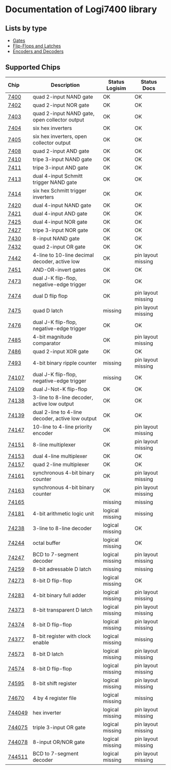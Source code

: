 # Documentation of Logi7400 library

## Lists by type

- [Gates](gates.md)
- [Flip-Flops and Latches](flip_flops.md)
- [Encoders and Decoders](encoders_decoders.md)


## Supported Chips

| Chip                | Description                                      | Status Logisim  | Status Docs        |
|:--------------------| ------------------------------------------------ | --------------- | ------------------ |
| [7400](7400.md)     | quad 2-input NAND gate                           | OK              | OK                 |
| [7402](7402.md)     | quad 2-input NOR gate                            | OK              | OK                 |
| [7403](7403.md)     | quad 2-input NAND gate, open collector output    | OK              | OK                 |
| [7404](7404.md)     | six hex inverters                                | OK              | OK                 |
| [7405](7405.md)     | six hex inverters, open collector output         | OK              | OK                 |
| [7408](7408.md)     | quad 2-input AND gate                            | OK              | OK                 |
| [7410](7410.md)     | tripe 3-input NAND gate                          | OK              | OK                 |
| [7411](7411.md)     | tripe 3-input AND gate                           | OK              | OK                 |
| [7413](7413.md)     | dual 4-input Schmitt trigger NAND gate           | OK              | OK                 |
| [7414](7414.md)     | six hex Schmitt trigger inverters                | OK              | OK                 |
| [7420](7420.md)     | dual 4-input NAND gate                           | OK              | OK                 |
| [7421](7421.md)     | dual 4-input AND gate                            | OK              | OK                 |
| [7425](7425.md)     | dual 4-input NOR gate                            | OK              | OK                 |
| [7427](7427.md)     | tripe 3-input NOR gate                           | OK              | OK                 |
| [7430](7430.md)     | 8-input NAND gate                                | OK              | OK                 |
| [7432](7432.md)     | quad 2-input OR gate                             | OK              | OK                 |
| [7442](7442.md)     | 4-line to 10-line decimal decoder, active low    | OK              | pin layout missing |
| [7451](7451.md)     | AND-OR-invert gates                              | OK              | OK                 |
| [7473](7473.md)     | dual J-K flip-flop, negative-edge trigger        | OK              | OK                 |
| [7474](7474.md)     | dual D flip flop                                 | OK              | pin layout missing |
| [7475](7475.md)     | quad D latch                                     | missing         | pin layout missing |
| [7476](7476.md)     | dual J-K flip-flop, negative-edge trigger        | OK              | OK                 |
| [7485](7485.md)     | 4-bit magnitude comparator                       | OK              | pin layout missing |
| [7486](7486.md)     | quad 2-input XOR gate                            | OK              | OK                 |
| [7493](7493.md)     | 4-bit binary ripple counter                      | missing         | pin layout missing |
| [74107](74107.md)   | dual J-K flip-flop, negative-edge trigger        | missing         | OK                 |
| [74109](74109.md)   | dual J-Not-K flip-flop                           | OK              | OK                 |
| [74138](74138.md)   | 3-line to 8-line decoder, active low output      | OK              | OK                 |
| [74139](74139.md)   | dual 2-line to 4-line decoder, active low output | OK              | OK                 |
| [74147](74147.md)   | 10-line to 4-line priority encoder               | OK              | pin layout missing |
| [74151](74151.md)   | 8-line multiplexer                               | OK              | pin layout missing |
| [74153](74153.md)   | dual 4-line multiplexer                          | OK              | OK                 |
| [74157](74157.md)   | quad 2-line multiplexer                          | OK              | OK                 |
| [74161](74161.md)   | synchronous 4-bit binary counter                 | OK              | pin layout missing |
| [74163](74163.md)   | synchronous 4-bit binary counter                 | OK              | pin layout missing |
| [74165](74165.md)   |                                                  | missing         | missing            |
| [74181](74181.md)   | 4-bit arithmetic logic unit                      | logical missing | missing            |
| [74238](74238.md)   | 3-line to 8-line decoder                         | logical missing | OK                 |
| [74244](74244.md)   | octal buffer                                     | logical missing | OK                 |
| [74247](74247.md)   | BCD to 7-segment decoder                         | logical missing | pin layout missing |
| [74259](74259.md)   | 8-bit adressable D latch                         | missing         | missing            |
| [74273](74273.md)   | 8-bit D flip-flop                                | logical missing | OK                 |
| [74283](74283.md)   | 4-bit binary full adder                          | logical missing | pin layout missing |
| [74373](74373.md)   | 8-bit transparent D latch                        | logical missing | pin layout missing |
| [74374](74374.md)   | 8-bit D flip-flop                                | logical missing | pin layout missing |
| [74377](74377.md)   | 8-bit register with clock enable                 | logical missing | missing            |
| [74573](74573.md)   | 8-bit D latch                                    | logical missing | pin layout missing |
| [74574](74574.md)   | 8-bit D flip-flop                                | logical missing | pin layout missing |
| [74595](74595.md)   | 8-bit shift register                             | logical missing | pin layout missing |
| [74670](74670.md)   | 4 by 4 register file                             | logical missing | missing            |
| [744049](744049.md) | hex inverter                                     | logical missing | pin layout missing |
| [744075](744075.md) | triple 3-input OR gate                           | logical missing | pin layout missing |
| [744078](744078.md) | 8-input OR/NOR gate                              | logical missing | pin layout missing |
| [744511](744511.md) | BCD to 7-segment decoder                         | logical missing | pin layout missing |
